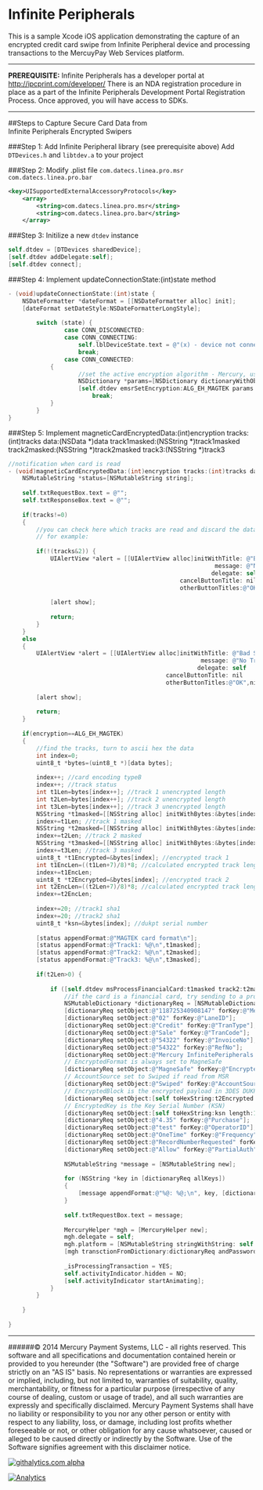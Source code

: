 Infinite Peripherals
===================
This is a sample Xcode iOS application demonstrating the capture of an encrypted credit card swipe from Infinite Peripheral device and processing transactions to the MercuyPay Web Services platform.
***
**PREREQUISITE:** Infinite Peripherals has a developer portal at http://ipcprint.com/developer/  There is an NDA registration procedure in place as a part of the Infinite Peripherals Development Portal Registration Process.  Once approved, you will have access to SDKs.  
***
##Steps to Capture Secure Card Data from <br>Infinite Peripherals Encrypted Swipers

###Step 1: Add Infinite Peripheral library (see prerequisite above)
Add `DTDevices.h` and `libtdev.a` to your project

###Step 2: Modify .plist file
`com.datecs.linea.pro.msr`
`com.datecs.linea.pro.bar`

```XML
<key>UISupportedExternalAccessoryProtocols</key>
	<array>
		<string>com.datecs.linea.pro.msr</string>
		<string>com.datecs.linea.pro.bar</string>
	</array>
```

###Step 3: Initilize a new `dtdev` instance

```Objective-C
self.dtdev = [DTDevices sharedDevice];
[self.dtdev addDelegate:self];
[self.dtdev connect];
```

###Step 4: Implement updateConnectionState:(int)state method

```Objective-C
- (void)updateConnectionState:(int)state {
    NSDateFormatter *dateFormat = [[NSDateFormatter alloc] init];
    [dateFormat setDateStyle:NSDateFormatterLongStyle];
    
        switch (state) {
                case CONN_DISCONNECTED:
                case CONN_CONNECTING:
            		self.lblDeviceState.text = @"(x) - device not connected";
            		break;
                case CONN_CONNECTED:
        	{
            		//set the active encryption algorithm - Mercury, using DUKPT key 1
            		NSDictionary *params=[NSDictionary dictionaryWithObjectsAndKeys:[NSNumber numberWithInt:KEY_EH_DUKPT_MASTER1],@"keyID", nil];
            		[self.dtdev emsrSetEncryption:ALG_EH_MAGTEK params:params error:nil];
                        break;
        	}
        }
}
```

###Step 5: Implement magneticCardEncryptedData:(int)encryption tracks:(int)tracks data:(NSData *)data track1masked:(NSString *)track1masked track2masked:(NSString *)track2masked track3:(NSString *)track3

```Objective-C
//notification when card is read
- (void)magneticCardEncryptedData:(int)encryption tracks:(int)tracks data:(NSData *)data track1masked:(NSString *)track1masked track2masked:(NSString *)track2masked track3:(NSString *)track3 {
    NSMutableString *status=[NSMutableString string];
    
    self.txtRequestBox.text = @"";
    self.txtResponseBox.text = @"";
    
    if(tracks!=0)
    {
        //you can check here which tracks are read and discard the data if the requred ones are missing
        // for example:
        
        if(!(tracks&2)) {
            UIAlertView *alert = [[UIAlertView alloc]initWithTitle: @"Bad Swipe"
                                                           message: @"No Track2 Data Read"
                                                          delegate: self
                                                 cancelButtonTitle: nil
                                                 otherButtonTitles:@"OK",nil];
            
            [alert show];
            
            return;
        }
    }
    else
    {
        UIAlertView *alert = [[UIAlertView alloc]initWithTitle: @"Bad Swipe"
                                                       message: @"No Track Data Read"
                                                      delegate: self
                                             cancelButtonTitle: nil
                                             otherButtonTitles:@"OK",nil];
        
        [alert show];
        
        return;
    }
        
    if(encryption==ALG_EH_MAGTEK)
    {
        //find the tracks, turn to ascii hex the data
        int index=0;
        uint8_t *bytes=(uint8_t *)[data bytes];
        
        index++; //card encoding typeB
        index++; //track status
        int t1Len=bytes[index++]; //track 1 unencrypted length
        int t2Len=bytes[index++]; //track 2 unencrypted length
        int t3Len=bytes[index++]; //track 3 unencrypted length
        NSString *t1masked=[[NSString alloc] initWithBytes:&bytes[index] length:t1Len encoding:NSASCIIStringEncoding];
        index+=t1Len; //track 1 masked
        NSString *t2masked=[[NSString alloc] initWithBytes:&bytes[index] length:t2Len encoding:NSASCIIStringEncoding];
        index+=t2Len; //track 2 masked
        NSString *t3masked=[[NSString alloc] initWithBytes:&bytes[index] length:t3Len encoding:NSASCIIStringEncoding];
        index+=t3Len; //track 3 masked
        uint8_t *t1Encrypted=&bytes[index]; //encrypted track 1
        int t1EncLen=((t1Len+7)/8)*8; //calculated encrypted track length as unencrypted one padded to 8 bytes
        index+=t1EncLen;
        uint8_t *t2Encrypted=&bytes[index]; //encrypted track 2
        int t2EncLen=((t2Len+7)/8)*8; //calculated encrypted track length as unencrypted one padded to 8 bytes
        index+=t2EncLen;
        
        index+=20; //track1 sha1
        index+=20; //track2 sha1
        uint8_t *ksn=&bytes[index]; //dukpt serial number
        
        [status appendFormat:@"MAGTEK card format\n"];
        [status appendFormat:@"Track1: %@\n",t1masked];
        [status appendFormat:@"Track2: %@\n",t2masked];
        [status appendFormat:@"Track3: %@\n",t3masked];
        
        if(t2Len>0) {
            
            if ([self.dtdev msProcessFinancialCard:t1masked track2:t2masked]) {
                //if the card is a financial card, try sending to a processor for verification
                NSMutableDictionary *dictionaryReq = [NSMutableDictionary new];
                [dictionaryReq setObject:@"118725340908147" forKey:@"MerchantID"];
				[dictionaryReq setObject:@"02" forKey:@"LaneID"];
                [dictionaryReq setObject:@"Credit" forKey:@"TranType"];
                [dictionaryReq setObject:@"Sale" forKey:@"TranCode"];
                [dictionaryReq setObject:@"54322" forKey:@"InvoiceNo"];
                [dictionaryReq setObject:@"54322" forKey:@"RefNo"];
                [dictionaryReq setObject:@"Mercury InfinitePeripherals TestApp v0.1" forKey:@"Memo"];
                // EncryptedFormat is always set to MagneSafe
                [dictionaryReq setObject:@"MagneSafe" forKey:@"EncryptedFormat"];
                // AccountSource set to Swiped if read from MSR
                [dictionaryReq setObject:@"Swiped" forKey:@"AccountSource"];
                // EncryptedBlock is the encrypted payload in 3DES DUKPT format
                [dictionaryReq setObject:[self toHexString:t2Encrypted length:t2EncLen space:false] forKey:@"EncryptedBlock"];
                // EncryptedKey is the Key Serial Number (KSN)
                [dictionaryReq setObject:[self toHexString:ksn length:10 space:false] forKey:@"EncryptedKey"];
                [dictionaryReq setObject:@"4.35" forKey:@"Purchase"];
                [dictionaryReq setObject:@"test" forKey:@"OperatorID"];
                [dictionaryReq setObject:@"OneTime" forKey:@"Frequency"];
                [dictionaryReq setObject:@"RecordNumberRequested" forKey:@"RecordNo"];
                [dictionaryReq setObject:@"Allow" forKey:@"PartialAuth"];
                
                NSMutableString *message = [NSMutableString new];
                
                for (NSString *key in [dictionaryReq allKeys])
                {
                    [message appendFormat:@"%@: %@;\n", key, [dictionaryReq objectForKey:key]];
                }
                
                self.txtRequestBox.text = message;
                
                MercuryHelper *mgh = [MercuryHelper new];
                mgh.delegate = self;
                mgh.platform = [NSMutableString stringWithString: self.lblPlatform.text];
                [mgh transctionFromDictionary:dictionaryReq andPassword:@"xyz"];
                
                _isProcessingTransaction = YES;
                self.activityIndicator.hidden = NO;
                [self.activityIndicator startAnimating];
            }
        }
        
    }
    
}
```
----------------
######© 2014 Mercury Payment Systems, LLC - all rights reserved.
This software and all specifications and documentation contained herein or provided to you hereunder (the "Software") are provided free of charge strictly on an "AS IS" basis. No representations or warranties are expressed or implied, including, but not limited to, warranties of suitability, quality, merchantability, or fitness for a particular purpose (irrespective of any course of dealing, custom or usage of trade), and all such warranties are expressly and specifically disclaimed. Mercury Payment Systems shall have no liability or responsibility to you nor any other person or entity with respect to any liability, loss, or damage, including lost profits whether foreseeable or not, or other obligation for any cause whatsoever, caused or alleged to be caused directly or indirectly by the Software. Use of the Software signifies agreement with this disclaimer notice.

[![githalytics.com alpha](https://cruel-carlota.pagodabox.com/a6cfcb5aa2c7f6e6d393cb5eee014cd3 "githalytics.com")](http://githalytics.com/MercuryPay/InfinitePeriperals.ObjC)

[![Analytics](https://ga-beacon.appspot.com/UA-1785046-9/InfinitePeriperals.ObjC/readme?pixel)](https://github.com/MercuryPay)
